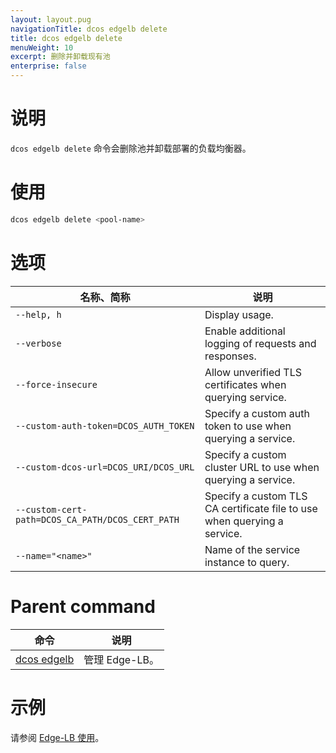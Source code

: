 ```yaml
---
layout: layout.pug
navigationTitle: dcos edgelb delete
title: dcos edgelb delete
menuWeight: 10
excerpt: 删除并卸载现有池
enterprise: false
---
```


# 说明
`dcos edgelb delete` 命令会删除池并卸载部署的负载均衡器。


# 使用

```bash
dcos edgelb delete <pool-name>
```

# 选项

| 名称、简称 | 说明 |
|---------|-------------|
| `--help, h`   | Display usage. |
| `--verbose`   | Enable additional logging of requests and responses. |
| `--force-insecure`   | Allow unverified TLS certificates when querying service. |
| `--custom-auth-token=DCOS_AUTH_TOKEN`   | Specify a custom auth token to use when querying a service. |
| `--custom-dcos-url=DCOS_URI/DCOS_URL`   | Specify a custom cluster URL to use when querying a service. |
| `--custom-cert-path=DCOS_CA_PATH/DCOS_CERT_PATH`   | Specify a custom TLS CA certificate file to use when querying a service. |
| `--name="<name>"`   | Name of the service instance to query. |

# Parent command

| 命令 | 说明 |
|---------|-------------|
| [dcos edgelb](/cn/services/edge-lb/1.1/cli-reference/) | 管理 Edge-LB。 |

# 示例

请参阅 [Edge-LB 使用](/cn/services/edge-lb/1.1/usage/)。

